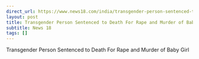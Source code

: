 ```yaml
---
direct_url: https://www.news18.com/india/transgender-person-sentenced-to-death-for-rape-and-murder-of-baby-girl-8795685.html
layout: post
title: Transgender Person Sentenced to Death For Rape and Murder of Baby Girl
subtitle: News 18
tags: []
---
```


Transgender Person Sentenced to Death For Rape and Murder of Baby Girl
